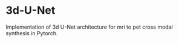 # 3d-U-Net
Implementation of 3d U-Net architecture for mri to pet cross modal synthesis in Pytorch.
